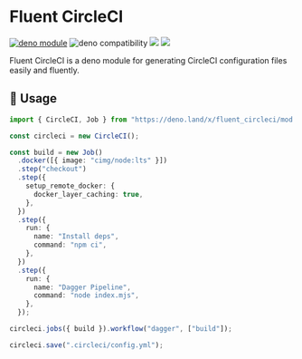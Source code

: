 # Fluent CircleCI

[![deno module](https://shield.deno.dev/x/fluent_circleci)](https://deno.land/x/fluent_circleci)
![deno compatibility](https://shield.deno.dev/deno/^1.34)
[![](https://jsr.io/badges/@tsirysndr/fluent-circleci)](https://jsr.io/@tsirysndr/fluent-circleci)
[![](https://img.shields.io/codecov/c/gh/tsirysndr/fluent-circleci)](https://codecov.io/gh/tsirysndr/fluent-circleci)

Fluent CircleCI is a deno module for generating CircleCI configuration files easily and fluently.

## 🚀 Usage

```typescript
import { CircleCI, Job } from "https://deno.land/x/fluent_circleci/mod.ts";

const circleci = new CircleCI();

const build = new Job()
  .docker([{ image: "cimg/node:lts" }])
  .step("checkout")
  .step({
    setup_remote_docker: {
      docker_layer_caching: true,
    },
  })
  .step({
    run: {
      name: "Install deps",
      command: "npm ci",
    },
  })
  .step({
    run: {
      name: "Dagger Pipeline",
      command: "node index.mjs",
    },
  });

circleci.jobs({ build }).workflow("dagger", ["build"]);

circleci.save(".circleci/config.yml");
```